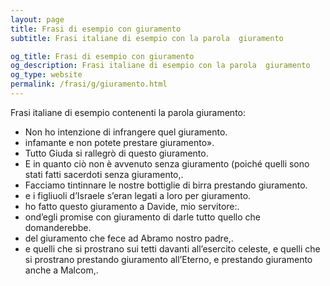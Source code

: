 ```yaml
---
layout: page
title: Frasi di esempio con giuramento 
subtitle: Frasi italiane di esempio con la parola  giuramento

og_title: Frasi di esempio con giuramento 
og_description: Frasi italiane di esempio con la parola  giuramento
og_type: website
permalink: /frasi/g/giuramento.html
---
```


Frasi italiane di esempio contenenti la parola giuramento:


- Non ho intenzione di infrangere quel giuramento.
- infamante e non potete prestare giuramento».
- Tutto Giuda si rallegrò di questo giuramento.
- E in quanto ciò non è avvenuto senza giuramento (poiché quelli sono stati fatti sacerdoti senza giuramento,.
- Facciamo tintinnare le nostre bottiglie di birra prestando giuramento.
- e i figliuoli d’Israele s’eran legati a loro per giuramento.
- ho fatto questo giuramento a Davide, mio servitore:.
- ond’egli promise con giuramento di darle tutto quello che domanderebbe.
- del giuramento che fece ad Abramo nostro padre,.
- e quelli che si prostrano sui tetti davanti all’esercito celeste, e quelli che si prostrano prestando giuramento all’Eterno, e prestando giuramento anche a Malcom,.
